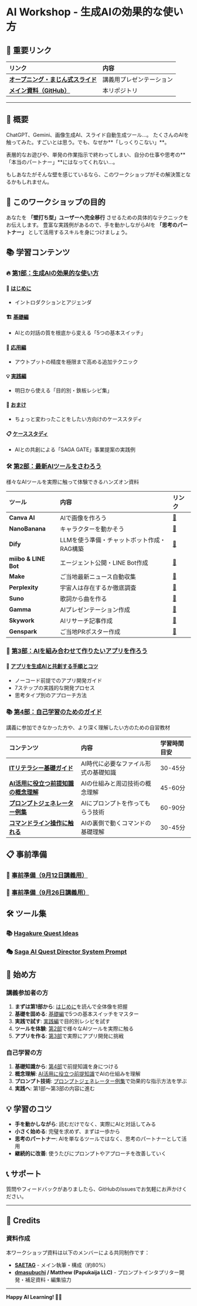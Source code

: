 # AI Workshop - 生成AIの効果的な使い方

## 🔗 重要リンク

| リンク | 内容 |
|:---|:---|
| **[オープニング・まじん式スライド](https://docs.google.com/presentation/d/1vhWLwUvGhrfld5Goark1sAdYGwfdeUNWsjDCpsA8B2M/edit?usp=sharing)** | 講義用プレゼンテーション |
| **[メイン資料（GitHub）](https://github.com/SAETAG/ai_workshop)** | 本リポジトリ |

---

## 📖 概要

ChatGPT、Gemini、画像生成AI、スライド自動生成ツール…。
たくさんのAIを触ってみた。すごいとは思う。でも、なぜか**「しっくりこない」**。

表層的なお遊びや、単発の作業指示で終わってしまい、自分の仕事や思考の**「本当のパートナー」**にはなってくれない…。

もしあなたがそんな壁を感じているなら、このワークショップがその解決策となるかもしれません。

## 🎯 このワークショップの目的

あなたを **「壁打ち型」ユーザーへ完全移行** させるための具体的なテクニックをお伝えします。
豊富な実践例があるので、手を動かしながらAIを **「思考のパートナー」** として活用するスキルを身につけましょう。

## 📚 学習コンテンツ

### 🔥 [第1部：生成AIの効果的な使い方](./当日資料（9月12日講義用）/1_生成AIの効果的な使い方/)

#### 📖 [はじめに](./当日資料（9月12日講義用）/1_生成AIの効果的な使い方/1-1_はじめに.md)
- イントロダクションとアジェンダ

#### 🏗️ [基礎編](./当日資料（9月12日講義用）/1_生成AIの効果的な使い方/1-2_基礎編.md)
- AIとの対話の質を根底から変える「5つの基本スイッチ」

#### 🚀 [応用編](./当日資料（9月12日講義用）/1_生成AIの効果的な使い方/1-3_応用編.md)
- アウトプットの精度を極限まで高める追加テクニック

#### 💡 [実践編](./当日資料（9月12日講義用）/1_生成AIの効果的な使い方/1-4_実践編.md)
- 明日から使える「目的別・鉄板レシピ集」

#### 🎨 [おまけ](./当日資料（9月12日講義用）/1_生成AIの効果的な使い方/1-5_おまけ.md)
- ちょっと変わったことをしたい方向けのケーススタディ

#### 📋 [ケーススタディ](./当日資料（9月12日講義用）/1_生成AIの効果的な使い方/1-5b_ケーススタディ.md)
- AIとの共創による「SAGA GATE」事業提案の実践例

### 🛠️ [第2部：最新AIツールをさわろう](./当日資料（9月12日講義用）/2_最新AIツールをさわろう/)

様々なAIツールを実際に触って体験できるハンズオン資料

| ツール | 内容 | リンク |
|:---|:---|:---|
| **Canva AI** | AIで画像を作ろう | [📝](./当日資料（9月12日講義用）/2_最新AIツールをさわろう/2-01_CanvaAI/2-1-1_CanvaAIで画像を作ろう.md) |
| **NanoBanana** | キャラクターを動かそう | [📝](./当日資料（9月12日講義用）/2_最新AIツールをさわろう/2-02_NanoBanana/2-2-1_NanoBananaでキャラクターを動かそう.md) |
| **Dify** | LLMを使う準備・チャットボット作成・RAG構築 | [📝](./当日資料（9月12日講義用）/2_最新AIツールをさわろう/2-03_DIfy/) |
| **miibo & LINE Bot** | エージェント公開・LINE Bot作成 | [📝](./当日資料（9月12日講義用）/2_最新AIツールをさわろう/2-04_miibo＆LINEBOT/) |
| **Make** | ご当地最新ニュース自動収集 | [📝](./当日資料（9月12日講義用）/2_最新AIツールをさわろう/2-05_make/2-5-1_MAKEでご当地最新ニュースを自動収集しよう.md) |
| **Perplexity** | 宇宙人は存在するか徹底調査 | [📝](./当日資料（9月12日講義用）/2_最新AIツールをさわろう/2-06_perplexity/2-6-1_Perplexityで宇宙人は存在するか徹底調査.md) |
| **Suno** | 歌詞から曲を作る | [📝](./当日資料（9月12日講義用）/2_最新AIツールをさわろう/2-07_suno/2-7-1_Sunoで歌詞から曲を作る.md) |
| **Gamma** | AIプレゼンテーション作成 | [📝](./当日資料（9月12日講義用）/2_最新AIツールをさわろう/2-08_Gamma/2-8-1_GammaでAIプレゼンテーションを作成しよう.md) |
| **Skywork** | AIリサーチ記事作成 | [📝](./当日資料（9月12日講義用）/2_最新AIツールをさわろう/2-09_Skywork/2-9-1_SkyworkでAIリサーチ記事を作ろう.md) |
| **Genspark** | ご当地PRポスター作成 | [📝](./当日資料（9月12日講義用）/2_最新AIツールをさわろう/2-10_Genspark/2-10-1_Gensparkでご当地PRポスターを作ろう.md) |

### 🚀 [第3部：AIを組み合わせて作りたいアプリを作ろう](./当日資料（9月12日講義用）/3_AIを組み合わせて作りたいアプリを作ろう/)

#### 🎯 [アプリを生成AIと共創する手順とコツ](./当日資料（9月12日講義用）/3_AIを組み合わせて作りたいアプリを作ろう/3-1_アプリを生成AIと共創する手順とコツ.md)
- ノーコード前提でのアプリ開発ガイド
- 7ステップの実践的な開発プロセス
- 思考タイプ別のアプローチ方法

### 📚 [第4部：自己学習のためのガイド](./当日資料（9月12日講義用）/4_自己学習のためのガイド/)

講義に参加できなかった方や、より深く理解したい方のための自習教材

| コンテンツ | 内容 | 学習時間目安 |
|:---|:---|:---|
| **[ITリテラシー基礎ガイド](./当日資料（9月12日講義用）/4_自己学習のためのガイド/ITリテラシー基礎ガイド.md)** | AI時代に必要なファイル形式の基礎知識 | 30-45分 |
| **[AI活用に役立つ前提知識の概念理解](./当日資料（9月12日講義用）/4_自己学習のためのガイド/AI活用に役立つ前提知識の概念理解.md)** | AIの仕組みと周辺技術の概念理解 | 45-60分 |
| **[プロンプトジェネレーター例集](./当日資料（9月12日講義用）/4_自己学習のためのガイド/プロンプトジェネレーター例集.md)** | AIにプロンプトを作ってもらう技術 | 60-90分 |
| **[コマンドライン操作に触れる](./当日資料（9月12日講義用）/4_自己学習のためのガイド/コマンドライン操作に触れる.md)** | AIの裏側で動くコマンドの基礎理解 | 30-45分 |

## 📋 事前準備

### 🔧 [事前準備（9月12日講義用）](./事前準備（9月12日講義用）/事前準備（9月12日講義用）.md)
### 🔧 [事前準備（9月26日講義用）](./事前準備（9月26日講義用）/00_事前準備（9月26日講義用）.md)

## 🛠️ ツール集

### 📚 [Hagakure Quest Ideas](./tools/Hagakure-QuestIdeas.md)
### 🎭 [Saga AI Quest Director System Prompt](./tools/SagaAIQuestDirectorSystemPrompt.md)

## 🚀 始め方

### 講義参加者の方

1. **まずは第1部から**: [はじめに](./当日資料（9月12日講義用）/1_生成AIの効果的な使い方/1-1_はじめに.md)を読んで全体像を把握
2. **基礎を固める**: [基礎編](./当日資料（9月12日講義用）/1_生成AIの効果的な使い方/1-2_基礎編.md)で5つの基本スイッチをマスター
3. **実践で試す**: [実践編](./当日資料（9月12日講義用）/1_生成AIの効果的な使い方/1-4_実践編.md)で目的別レシピを試す
4. **ツールを体験**: [第2部](./当日資料（9月12日講義用）/2_最新AIツールをさわろう/)で様々なAIツールを実際に触る
5. **アプリを作る**: [第3部](./当日資料（9月12日講義用）/3_AIを組み合わせて作りたいアプリを作ろう/)で実際にアプリ開発に挑戦

### 自己学習の方

1. **基礎知識から**: [第4部](./当日資料（9月12日講義用）/4_自己学習のためのガイド/)で前提知識を身につける
2. **概念理解**: [AI活用に役立つ前提知識](./当日資料（9月12日講義用）/4_自己学習のためのガイド/AI活用に役立つ前提知識の概念理解.md)でAIの仕組みを理解
3. **プロンプト技術**: [プロンプトジェネレーター例集](./当日資料（9月12日講義用）/4_自己学習のためのガイド/プロンプトジェネレーター例集.md)で効果的な指示方法を学ぶ
4. **実践へ**: 第1部〜第3部の内容に進む

## 💡 学習のコツ

- **手を動かしながら**: 読むだけでなく、実際にAIと対話してみる
- **小さく始める**: 完璧を求めず、まずは一歩から
- **思考のパートナー**: AIを単なるツールではなく、思考のパートナーとして活用
- **継続的に改善**: 使うたびにプロンプトやアプローチを改善していく

## 📞 サポート

質問やフィードバックがありましたら、GitHubのIssuesでお気軽にお声かけください。

---

## 👥 Credits

### 資料作成

本ワークショップ資料は以下のメンバーによる共同制作です：

- **[SAETAG](https://github.com/SAETAG)** - メイン執筆・構成（約80%）
- **[dmasubuchi](https://github.com/dmasubuchi) / Matthew (Papukaija LLC)** - プロンプトインタプリター開発・補足資料・編集協力

---

**Happy AI Learning! 🤖✨**
